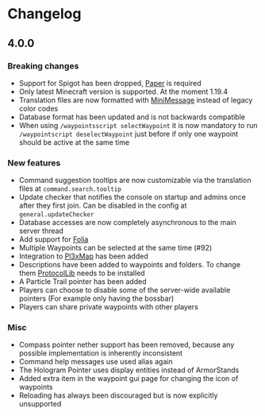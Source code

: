 # Changelog

## 4.0.0
### Breaking changes

- Support for Spigot has been dropped, [Paper] is required
- Only latest Minecraft version is supported. At the moment 1.19.4
- Translation files are now formatted with [MiniMessage] instead of legacy color codes
- Database format has been updated and is not backwards compatible
- When using `/waypointsscript selectWaypoint` it is now mandatory to run `/waypointscript deselectWaypoint` just before if only one waypoint should be active at the same time

### New features

- Command suggestion tooltips are now customizable via the translation files at `command.search.tooltip`
- Update checker that notifies the console on startup and admins once after they first join. Can be disabled in the config at `general.updateChecker`
- Database accesses are now completely asynchronous to the main server thread
- Add support for [Folia]
- Multiple Waypoints can be selected at the same time (#92)
- Integration to [Pl3xMap] has been added
- Descriptions have been added to waypoints and folders. To change them [ProtocolLib] needs to be installed
- A Particle Trail pointer has been added
- Players can choose to disable some of the server-wide available pointers (For example only having the bossbar)
- Players can share private waypoints with other players

### Misc

- Compass pointer nether support has been removed, because any possible implementation is inherently inconsistent
- Command help messages use used alias again
- The Hologram Pointer uses display entities instead of ArmorStands
- Added extra item in the waypoint gui page for changing the icon of waypoints
- Reloading has always been discouraged but is now explicitly unsupported

[Paper]: https://papermc.io/software/paper
[Folia]: https://papermc.io/software/folia
[MiniMessage]: https://docs.advntr.dev/minimessage/format.html
[ProtocolLib]: https://github.com/dmulloy2/ProtocolLib
[Pl3xMap]: https://modrinth.com/plugin/pl3xmap
